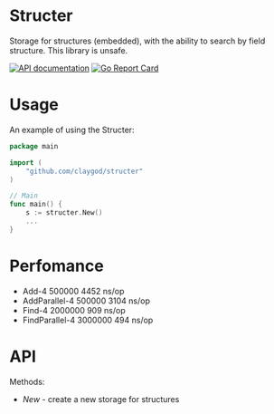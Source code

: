 # Structer

Storage for structures (embedded), with the ability to search by field structure.
This library is unsafe.

[![API documentation](https://godoc.org/github.com/claygod/structer?status.svg)](https://godoc.org/github.com/claygod/structer)
[![Go Report Card](https://goreportcard.com/badge/github.com/claygod/structer)](https://goreportcard.com/report/github.com/claygod/structer)

# Usage

An example of using the Structer:
```go
package main

import (
	"github.com/claygod/structer"
)

// Main
func main() {
	s := structer.New()
	...
}
```


# Perfomance

- Add-4              500000	      4452 ns/op
- AddParallel-4      500000	      3104 ns/op
- Find-4           	 2000000	  909 ns/op
- FindParallel-4   	 3000000	  494 ns/op

# API

Methods:
-  *New* - create a new storage for structures


